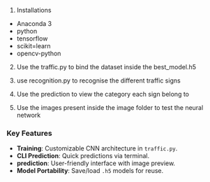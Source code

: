 1. Installations
- Anaconda 3
- python
- tensorflow
- scikit=learn
- opencv-python

2. Use the traffic.py to bind the dataset inside the best_model.h5

3. use recognition.py to recognise the different traffic signs

4. Use the prediction to view the category each sign belong to

5. Use the images present inside the image folder to test the neural network


### Key Features
- **Training**: Customizable CNN architecture in `traffic.py`.
- **CLI Prediction**: Quick predictions via terminal.
- **prediction**: User-friendly interface with image preview.
- **Model Portability**: Save/load `.h5` models for reuse.

